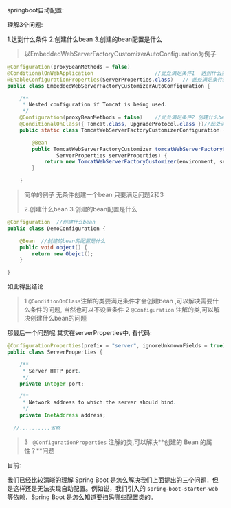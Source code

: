 springboot自动配置:

理解3个问题:

1.达到什么条件
2.创建什么bean
3.创建的bean配置是什么

> 以EmbeddedWebServerFactoryCustomizerAutoConfiguration为例子

```java
@Configuration(proxyBeanMethods = false)  
@ConditionalOnWebApplication    				//此处满足条件1  达到什么条件
@EnableConfigurationProperties(ServerProperties.class)   // 此处满足条件3 创建bean的配置是什么
public class EmbeddedWebServerFactoryCustomizerAutoConfiguration {

	/**
	 * Nested configuration if Tomcat is being used.
	 */
	@Configuration(proxyBeanMethods = false)	//此处满足条件2 创建什么bean 
	@ConditionalOnClass({ Tomcat.class, UpgradeProtocol.class })//此处满足条件1  达到什么条件
	public static class TomcatWebServerFactoryCustomizerConfiguration {

		@Bean
		public TomcatWebServerFactoryCustomizer tomcatWebServerFactoryCustomizer(Environment environment,
				ServerProperties serverProperties) {
			return new TomcatWebServerFactoryCustomizer(environment, serverProperties);
		}

	}
```

> 简单的例子
> 无条件创建一个bean 只要满足问题2和3
>
> 2.创建什么bean
> 3.创建的bean配置是什么

```java
@Configuration  //创建什么bean 
public class DemoConfiguration {

    @Bean  //创建的bean的配置是什么
    public void object() {
        return new Obejct();
    }

}
```

如此得出结论  

> 1 `@ConditionOnClass`注解的类要满足条件才会创建bean  ,可以解决需要什么条件的问题, 当然也可以不设置条件
> 2 `@Configuration` 注解的类,可以解决创建什么bean的问题

那最后一个问题呢 其实在serverProperties中, 看代码:

```java
@ConfigurationProperties(prefix = "server", ignoreUnknownFields = true)
public class ServerProperties {

	/**
	 * Server HTTP port.
	 */
	private Integer port;

	/**
	 * Network address to which the server should bind.
	 */
	private InetAddress address;
  
  //..........省略
```

>3 ` @ConfigurationProperties` 注解的类,可以解决**创建的 Bean 的属性？**问题

目前:

我们已经比较清晰的理解 Spring Boot 是怎么解决我们上面提出的三个问题，但是这样还是无法实现自动配置。例如说，我们引入的 `spring-boot-starter-web` 等依赖，Spring Boot 是怎么知道要扫码哪些配置类的。
